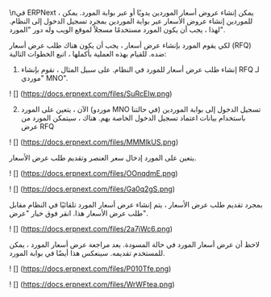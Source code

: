 \nفي ERPNext ، يمكن إنشاء عروض أسعار الموردين يدويًا أو عبر بوابة المورد. يمكن للموردين إنشاء عروض الأسعار عبر بوابة الموردين بمجرد تسجيل الدخول إلى النظام. لهذا ، يجب أن يكون المورد مستخدمًا مسجلاً لموقع الويب وله دور "المورد".

لكي يقوم المورد بإنشاء عرض أسعار ، يجب أن يكون هناك طلب عرض أسعار (RFQ) ضده. للقيام بهذه العملية بأكملها ، اتبع الخطوات التالية:

1) إنشاء طلب عرض أسعار للمورد في النظام. على سبيل المثال ، نقوم بإنشاء RFQ لـ "موردي MNO".

! [] (https://docs.erpnext.com/files/SuRcElw.png)

2) الآن ، يتعين على المورد (موردو MNO في حالتنا) تسجيل الدخول إلى بوابة الموردين باستخدام بيانات اعتماد تسجيل الدخول الخاصة بهم. هناك ، سيتمكن المورد من عرض RFQ

! [] (https://docs.erpnext.com/files/MMMlkUS.png)

يتعين على المورد إدخال سعر العنصر وتقديم طلب عرض الأسعار.

! [] (https://docs.erpnext.com/files/OOnqdmE.png)

! [] (https://docs.erpnext.com/files/Ga0q2gS.png)

بمجرد تقديم طلب عرض الأسعار ، يتم إنشاء عرض أسعار المورد تلقائيًا في النظام مقابل طلب عرض الأسعار هذا. انقر فوق خيار "عرض".

! [] (https://docs.erpnext.com/files/2a7jWc6.png)

لاحظ أن عرض أسعار المورد في حالة المسودة. بعد مراجعة عرض أسعار المورد ، يمكن للمستخدم تقديمه. سينعكس هذا أيضًا في بوابة المورد.

! [] (https://docs.erpnext.com/files/P010Tfe.png)

! [] (https://docs.erpnext.com/files/WrWFtea.png)